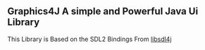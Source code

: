 ## Graphics4J A simple and Powerful Java Ui Library

This Library is Based on the SDL2 Bindings From 
[libsdl4j](https://github.com/libsdl4j/libsdl4j?tab=readme-ov-file)

